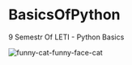 # BasicsOfPython
9 Semestr Of LETI - Python Basics


![funny-cat-funny-face-cat](https://github.com/user-attachments/assets/ad3dbaa0-563e-46cd-a3c7-814a01c27182)
